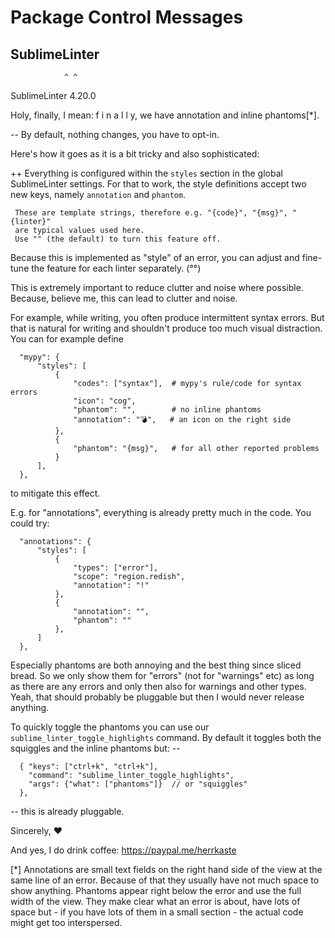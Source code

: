 Package Control Messages
========================

SublimeLinter
-------------

                ^ ^
  SublimeLinter 4.20.0


  Holy, finally, I mean: f i n a l l y, we have annotation and inline phantoms[*].

  -- By default, nothing changes, you have to opt-in.

  Here's how it goes as it is a bit tricky and also sophisticated:

  ++ Everything is configured within the `styles` section in the global
     SublimeLinter settings. For that to work, the style definitions accept two
     new keys, namely `annotation` and `phantom`.

     These are template strings, therefore e.g. "{code}", "{msg}", "{linter}"
     are typical values used here.
     Use "" (the default) to turn this feature off.


  Because this is implemented as "style" of an error, you can adjust and
  fine-tune the feature for each linter separately. (°°)

  This is extremely important to reduce clutter and noise where possible.
  Because, believe me, this can lead to clutter and noise.

  For example, while writing, you often produce intermittent syntax errors.
  But that is natural for writing and shouldn't produce too much visual
  distraction. You can for example define

      "mypy": {
          "styles": [
              {
                  "codes": ["syntax"],  # mypy's rule/code for syntax errors
                  "icon": "cog",
                  "phantom": "",        # no inline phantoms
                  "annotation": "💣",   # an icon on the right side
              },
              {
                  "phantom": "{msg}",   # for all other reported problems
              }
          ],
      },

  to mitigate this effect.

  E.g. for "annotations", everything is already pretty much in the code. You
  could try:

      "annotations": {
          "styles": [
              {
                  "types": ["error"],
                  "scope": "region.redish",
                  "annotation": "!"
              },
              {
                  "annotation": "",
                  "phantom": ""
              },
          ]
      },


  Especially phantoms are both annoying and the best thing since sliced bread.
  So we only show them for "errors" (not for "warnings" etc) as long as there
  are any errors and only then also for warnings and other types.  Yeah, that
  should probably be pluggable but then I would never release anything.

  To quickly toggle the phantoms you can use our `sublime_linter_toggle_highlights`
  command.  By default it toggles both the squiggles and the inline phantoms but: --

      { "keys": ["ctrl+k", "ctrl+k"],
        "command": "sublime_linter_toggle_highlights",
        "args": {"what": ["phantoms"]}  // or "squiggles"
      },

  -- this is already pluggable.


  Sincerely,
  ❤️


  And yes, I do drink coffee:  https://paypal.me/herrkaste

  [*] Annotations are small text fields on the right hand side of the view at
      the same line of an error.  Because of that they usually have not much
      space to show anything.
      Phantoms appear right below the error and use the full width of the view.
      They make clear what an error is about, have lots of space but - if you
      have lots of them in a small section - the actual code might get too
      interspersed.
